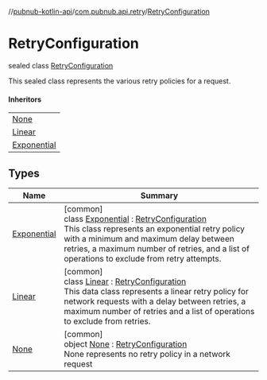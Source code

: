 //[pubnub-kotlin-api](../../../index.md)/[com.pubnub.api.retry](../index.md)/[RetryConfiguration](index.md)

# RetryConfiguration

sealed class [RetryConfiguration](index.md)

This sealed class represents the various retry policies for a request.

#### Inheritors

| |
|---|
| [None](-none/index.md) |
| [Linear](-linear/index.md) |
| [Exponential](-exponential/index.md) |

## Types

| Name | Summary |
|---|---|
| [Exponential](-exponential/index.md) | [common]<br>class [Exponential](-exponential/index.md) : [RetryConfiguration](index.md)<br>This class represents an exponential retry policy with a minimum and maximum delay between retries, a maximum number of retries, and a list of operations to exclude from retry attempts. |
| [Linear](-linear/index.md) | [common]<br>class [Linear](-linear/index.md) : [RetryConfiguration](index.md)<br>This data class represents a linear retry policy for network requests with a delay between retries, a maximum number of retries and a list of operations to exclude from retries. |
| [None](-none/index.md) | [common]<br>object [None](-none/index.md) : [RetryConfiguration](index.md)<br>None represents no retry policy in a network request |
